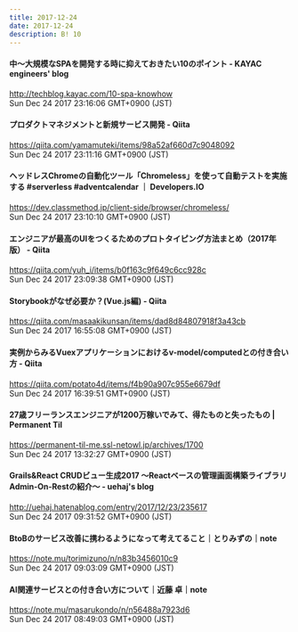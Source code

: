 ```yaml
---
title: 2017-12-24
date: 2017-12-24
description: B! 10
---
```


#### 中〜大規模なSPAを開発する時に抑えておきたい10のポイント - KAYAC engineers' blog
http://techblog.kayac.com/10-spa-knowhow<br>
Sun Dec 24 2017 23:16:06 GMT+0900 (JST)<br>


#### プロダクトマネジメントと新規サービス開発 - Qiita
https://qiita.com/yamamuteki/items/98a52af660d7c9048092<br>
Sun Dec 24 2017 23:11:16 GMT+0900 (JST)<br>


#### ヘッドレスChromeの自動化ツール「Chromeless」を使って自動テストを実施する #serverless #adventcalendar ｜ Developers.IO
https://dev.classmethod.jp/client-side/browser/chromeless/<br>
Sun Dec 24 2017 23:10:10 GMT+0900 (JST)<br>


#### エンジニアが最高のUIをつくるためのプロトタイピング方法まとめ（2017年版） - Qiita
https://qiita.com/yuh_i/items/b0f163c9f649c6cc928c<br>
Sun Dec 24 2017 23:09:38 GMT+0900 (JST)<br>


#### Storybookがなぜ必要か？(Vue.js編) - Qiita
https://qiita.com/masaakikunsan/items/dad8d84807918f3a43cb<br>
Sun Dec 24 2017 16:55:08 GMT+0900 (JST)<br>


#### 実例からみるVuexアプリケーションにおけるv-model/computedとの付き合い方 - Qiita
https://qiita.com/potato4d/items/f4b90a907c955e6679df<br>
Sun Dec 24 2017 16:39:51 GMT+0900 (JST)<br>


#### 27歳フリーランスエンジニアが1200万稼いでみて、得たものと失ったもの | Permanent Til
https://permanent-til-me.ssl-netowl.jp/archives/1700<br>
Sun Dec 24 2017 13:32:27 GMT+0900 (JST)<br>


#### Grails&React CRUDビュー生成2017 〜Reactベースの管理画面構築ライブラリAdmin-On-Restの紹介〜 - uehaj's blog 
http://uehaj.hatenablog.com/entry/2017/12/23/235617<br>
Sun Dec 24 2017 09:31:52 GMT+0900 (JST)<br>


#### BtoBのサービス改善に携わるようになって考えてること｜とりみずの｜note
https://note.mu/torimizuno/n/n83b3456010c9<br>
Sun Dec 24 2017 09:03:09 GMT+0900 (JST)<br>


#### AI関連サービスとの付き合い方について｜近藤 卓｜note
https://note.mu/masarukondo/n/n56488a7923d6<br>
Sun Dec 24 2017 08:49:03 GMT+0900 (JST)<br>


